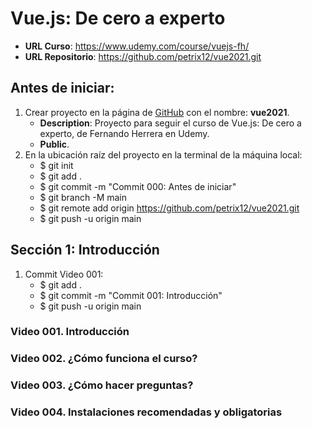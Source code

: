 # Vue.js: De cero a experto
+ **URL Curso**: https://www.udemy.com/course/vuejs-fh/
+ **URL Repositorio**: https://github.com/petrix12/vue2021.git

## Antes de iniciar:
1. Crear proyecto en la página de [GitHub](https://github.com) con el nombre: **vue2021**.
    + **Description**: Proyecto para seguir el curso de Vue.js: De cero a experto, de Fernando Herrera en Udemy.
    + **Public**.
2. En la ubicación raíz del proyecto en la terminal de la máquina local:
    + $ git init
    + $ git add .
    + $ git commit -m "Commit 000: Antes de iniciar"
    + $ git branch -M main
    + $ git remote add origin https://github.com/petrix12/vue2021.git
    + $ git push -u origin main

## Sección 1: Introducción
1. Commit Video 001:
    + $ git add .
    + $ git commit -m "Commit 001: Introducción"
    + $ git push -u origin main

### Video 001. Introducción
### Video 002. ¿Cómo funciona el curso?
### Video 003. ¿Cómo hacer preguntas?
### Video 004. Instalaciones recomendadas y obligatorias
